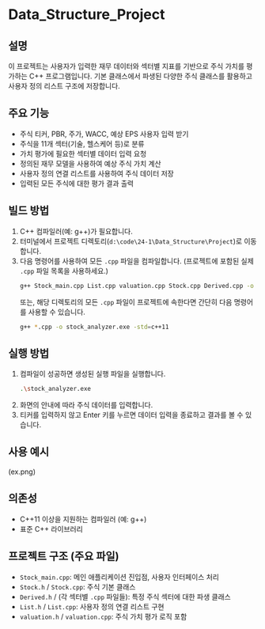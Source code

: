 # Data_Structure_Project

## 설명

이 프로젝트는 사용자가 입력한 재무 데이터와 섹터별 지표를 기반으로 주식 가치를 평가하는 C++ 프로그램입니다. 기본 클래스에서 파생된 다양한 주식 클래스를 활용하고 사용자 정의 리스트 구조에 저장합니다.

## 주요 기능

*   주식 티커, PBR, 주가, WACC, 예상 EPS 사용자 입력 받기
*   주식을 11개 섹터(기술, 헬스케어 등)로 분류
*   가치 평가에 필요한 섹터별 데이터 입력 요청
*   정의된 재무 모델을 사용하여 예상 주식 가치 계산
*   사용자 정의 연결 리스트를 사용하여 주식 데이터 저장
*   입력된 모든 주식에 대한 평가 결과 출력

## 빌드 방법

1.  C++ 컴파일러(예: g++)가 필요합니다.
2.  터미널에서 프로젝트 디렉토리(`d:\code\24-1\Data_Structure\Project`)로 이동합니다.
3.  다음 명령어를 사용하여 모든 `.cpp` 파일을 컴파일합니다. (프로젝트에 포함된 실제 `.cpp` 파일 목록을 사용하세요.)
    ```bash
    g++ Stock_main.cpp List.cpp valuation.cpp Stock.cpp Derived.cpp -o stock_analyzer.exe -std=c++17
    ```
    또는, 해당 디렉토리의 모든 `.cpp` 파일이 프로젝트에 속한다면 간단히 다음 명령어를 사용할 수 있습니다.
    ```bash
    g++ *.cpp -o stock_analyzer.exe -std=c++11
    ```

## 실행 방법

1.  컴파일이 성공하면 생성된 실행 파일을 실행합니다.
    ```bash
    .\stock_analyzer.exe
    ```
2.  화면의 안내에 따라 주식 데이터를 입력합니다.
3.  티커를 입력하지 않고 Enter 키를 누르면 데이터 입력을 종료하고 결과를 볼 수 있습니다.

## 사용 예시
(ex.png)

## 의존성

*   C++11 이상을 지원하는 컴파일러 (예: g++)
*   표준 C++ 라이브러리

## 프로젝트 구조 (주요 파일)

*   `Stock_main.cpp`: 메인 애플리케이션 진입점, 사용자 인터페이스 처리
*   `Stock.h` / `Stock.cpp`: 주식 기본 클래스
*   `Derived.h` / (각 섹터별 `.cpp` 파일들): 특정 주식 섹터에 대한 파생 클래스
*   `List.h` / `List.cpp`: 사용자 정의 연결 리스트 구현
*   `valuation.h` / `valuation.cpp`: 주식 가치 평가 로직 포함